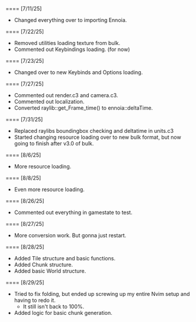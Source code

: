 
==== [7/11/25]
- Changed everything over to importing Ennoia.

==== [7/22/25]
- Removed utilities loading texture from bulk.
- Commented out Keybindings loading. (for now)

==== [7/23/25]
- Changed over to new Keybinds and Options loading.

==== [7/27/25]
- Commented out render.c3 and camera.c3.
- Commented out localization.
- Converted raylib::get_Frame_time() to ennoia::deltaTime.

==== [7/31/25]
- Replaced raylibs boundingbox checking and deltatime in units.c3
- Started changing resource loading over to new bulk format, but now going to finish after v3.0 of bulk.

==== [8/6/25]
- More resource loading.

==== [8/8/25]
- Even more resource loading.

==== [8/26/25]
- Commented out everything in gamestate to test.

==== [8/27/25]
- More conversion work. But gonna just restart.

==== [8/28/25]
- Added Tile structure and basic functions.
- Added Chunk structure.
- Added basic World structure.

==== [8/29/25]
- Tried to fix folding, but ended up screwing up my entire Nvim setup and having to redo it.
  - It still isn't back to 100%.
- Added logic for basic chunk generation.


